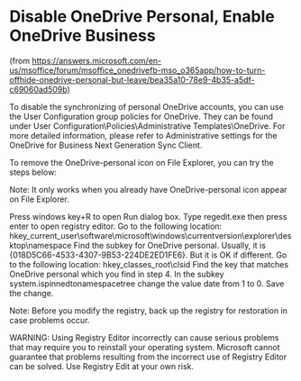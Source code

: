 # Disable OneDrive Personal, Enable OneDrive Business
(from https://answers.microsoft.com/en-us/msoffice/forum/msoffice_onedrivefb-mso_o365app/how-to-turn-offhide-onedrive-personal-but-leave/bea35a10-78e9-4b35-a5df-c69060ad509b)

To disable the synchronizing of personal OneDrive accounts, you can use the User Configuration group policies for OneDrive. They can be found under User Configuration\Policies\Administrative Templates\OneDrive. For more detailed information, please refer to Administrative settings for the OneDrive for Business Next Generation Sync Client.

To remove the OneDrive-personal icon on File Explorer, you can try the steps below:

Note: It only works when you already have OneDrive-personal icon appear on File Explorer.

Press windows key+R to open Run dialog box.
Type regedit.exe then press enter to open registry editor.
Go to the following location:
hkey_current_user\software\microsoft\windows\currentversion\explorer\desktop\namespace
Find the subkey for OneDrive personal. Usually, it is {018D5C66-4533-4307-9B53-224DE2ED1FE6}. But it is OK if different.
Go to the following location: hkey_classes_root\clsid
Find the key that matches OneDrive personal which you find in step 4.
In the subkey system.ispinnedtonamespacetree change the value date from 1 to 0.
Save the change.
 

Note: Before you modify the registry, back up the registry for restoration  in case problems occur. 

WARNING: Using Registry Editor incorrectly can cause serious problems that may require you to reinstall your operating system. Microsoft cannot guarantee that problems resulting from the incorrect use of Registry Editor can be solved. Use Registry Edit at your own risk.
